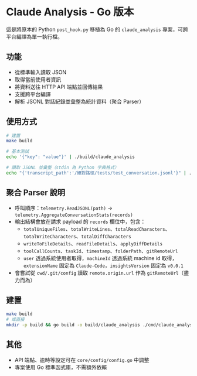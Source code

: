# Claude Analysis - Go 版本

這是將原本的 Python `post_hook.py` 移植為 Go 的 `claude_analysis` 專案，可跨平台編譯為單一執行檔。

## 功能

- 從標準輸入讀取 JSON
- 取得當前使用者資訊
- 將資料送往 HTTP API 端點並回傳結果
- 支援跨平台編譯
- 解析 JSONL 對話紀錄並彙整為統計資料（聚合 Parser）

## 使用方式

```bash
# 建置
make build

# 基本測試
echo '{"key": "value"}' | ./build/claude_analysis

# 讀取 JSONL 並彙整（stdin 為 Python 字典格式）
echo "{'transcript_path':'/絕對路徑/tests/test_conversation.jsonl'}" | ./build/claude_analysis
```

## 聚合 Parser 說明

- 呼叫順序：`telemetry.ReadJSONL(path)` → `telemetry.AggregateConversationStats(records)`
- 輸出結構會放在請求 payload 的 `records` 欄位中，包含：
  - `totalUniqueFiles`、`totalWriteLines`、`totalReadCharacters`、`totalWriteCharacters`、`totalDiffCharacters`
  - `writeToFileDetails`、`readFileDetails`、`applyDiffDetails`
  - `toolCallCounts`、`taskId`、`timestamp`、`folderPath`、`gitRemoteUrl`
  - `user` 透過系統使用者取得，`machineId` 透過系統 machine id 取得，`extensionName` 固定為 `Claude-Code`，`insightsVersion` 固定為 `v0.0.1`
- 會嘗試從 `cwd/.git/config` 讀取 `remote.origin.url` 作為 `gitRemoteUrl`（盡力而為）

## 建置

```bash
make build
# 或直接
mkdir -p build && go build -o build/claude_analysis ./cmd/claude_analysis
```

## 其他

- API 端點、逾時等設定可在 `core/config/config.go` 中調整
- 專案使用 Go 標準函式庫，不需額外依賴
